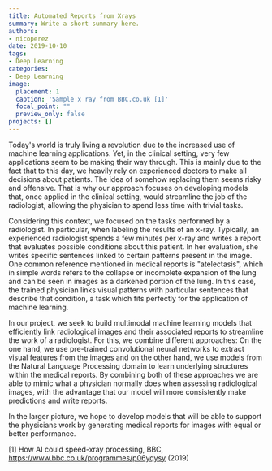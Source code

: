 ```yaml
---
title: Automated Reports from Xrays
summary: Write a short summary here.
authors: 
- nicoperez
date: 2019-10-10
tags: 
- Deep Learning
categories:
- Deep Learning
image:
  placement: 1
  caption: 'Sample x ray from BBC.co.uk [1]'
  focal_point: ""
  preview_only: false
projects: []
---
```


Today's world is truly living a revolution due to the increased use of machine learning applications. Yet, in the clinical setting, very few applications seem to be making their way through. This is mainly due to the fact that to this day, we heavily rely on experienced doctors to make all decisions about patients. The idea of somehow replacing them seems risky and offensive. That is why our approach focuses on developing models that, once applied in the clinical setting, would streamline the job of the radiologist, allowing the physician to spend less time with trivial tasks.

Considering this context, we focused on the tasks performed by a radiologist. In particular, when labeling the results of an x-ray. Typically, an experienced radiologist spends a few minutes per x-ray and writes a report that evaluates possible conditions about this patient. In her evaluation, she writes specific sentences linked to certain patterns present in the image. One common reference mentioned in medical reports is "atelectasis", which in simple words refers to the collapse or incomplete expansion of the lung and can be seen in images as a darkened portion of the lung. In this case, the trained physician links visual patterns with particular sentences that describe that condition, a task which fits perfectly for the application of machine learning. 

In our project, we seek to build multimodal machine learning models that efficiently link radiological images and their associated reports to streamline the work of a radiologist. For this, we combine different approaches: On the one hand, we use pre-trained convolutional neural networks to extract visual features from the images and on the other hand, we use models from the Natural Language Processing domain to learn underlying structures within the medical reports. By combining both of these approaches we are able to mimic what a physician normally does when assessing radiological images, with the advantage that our model will more consistently make predictions and write reports.

In the larger picture, we hope to develop models that will be able to support the physicians work by generating medical reports for images with equal or better performance. 

[1] How AI could speed-xray processing, BBC, https://www.bbc.co.uk/programmes/p06yqysy (2019)
